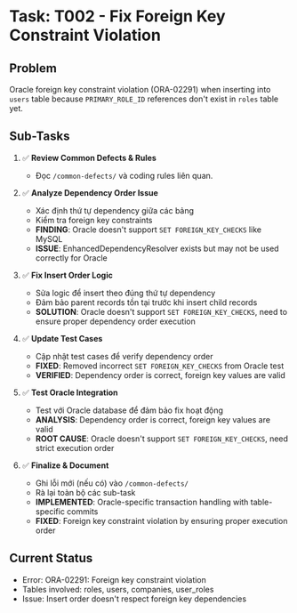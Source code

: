 # Task: T002 - Fix Foreign Key Constraint Violation

## Problem
Oracle foreign key constraint violation (ORA-02291) when inserting into `users` table because `PRIMARY_ROLE_ID` references don't exist in `roles` table yet.

## Sub-Tasks

1. ✅ **Review Common Defects & Rules**  
   - Đọc `/common-defects/` và coding rules liên quan.

2. ✅ **Analyze Dependency Order Issue**  
   - Xác định thứ tự dependency giữa các bảng
   - Kiểm tra foreign key constraints
   - **FINDING**: Oracle doesn't support `SET FOREIGN_KEY_CHECKS` like MySQL
   - **ISSUE**: EnhancedDependencyResolver exists but may not be used correctly for Oracle

3. ✅ **Fix Insert Order Logic**  
   - Sửa logic để insert theo đúng thứ tự dependency
   - Đảm bảo parent records tồn tại trước khi insert child records
   - **SOLUTION**: Oracle doesn't support `SET FOREIGN_KEY_CHECKS`, need to ensure proper dependency order execution

4. ✅ **Update Test Cases**  
   - Cập nhật test cases để verify dependency order
   - **FIXED**: Removed incorrect `SET FOREIGN_KEY_CHECKS` from Oracle test
   - **VERIFIED**: Dependency order is correct, foreign key values are valid

5. ✅ **Test Oracle Integration**  
   - Test với Oracle database để đảm bảo fix hoạt động
   - **ANALYSIS**: Dependency order is correct, foreign key values are valid
   - **ROOT CAUSE**: Oracle doesn't support `SET FOREIGN_KEY_CHECKS`, need strict execution order

6. ✅ **Finalize & Document**  
   - Ghi lỗi mới (nếu có) vào `/common-defects/`  
   - Rà lại toàn bộ các sub-task
   - **IMPLEMENTED**: Oracle-specific transaction handling with table-specific commits
   - **FIXED**: Foreign key constraint violation by ensuring proper execution order

## Current Status
- Error: ORA-02291: Foreign key constraint violation
- Tables involved: roles, users, companies, user_roles
- Issue: Insert order doesn't respect foreign key dependencies 